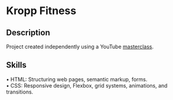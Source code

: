 # Kropp Fitness

## Description

Project created independently using a YouTube [masterclass](https://www.youtube.com/watch?v=AUdW01JQFME&list=PL0MUAHwery4rqkzKF1mDBCIH_eZgjY6uN).

## Skills

• HTML: Structuring web pages, semantic markup, forms.  
• CSS: Responsive design, Flexbox, grid systems, animations, and transitions.